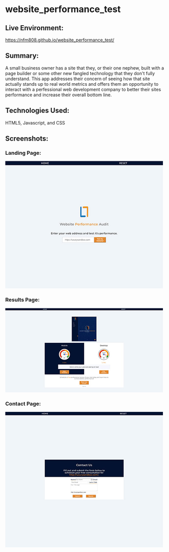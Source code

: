 # website_performance_test

## Live Environment: 
https://nfm808.github.io/website_performance_test/

## Summary:

A small business owner has a site that they, or their one nephew, built with a page builder or some other new fangled technology that they don't fully understand.  This app addresses their concern of seeing how that site actually stands up to real world metrics and offers them an opportunity to interact with a perfessional web development company to better their sites performance and increase their overall bottom line.

## Technologies Used:

HTML5, Javascript, and CSS

## Screenshots:

### Landing Page:

![Screenshot of landing page](assets/img/landing.jpg?raw=true "Landing Page")

### Results Page: 

![Screenshot of results page](assets/img/results.jpg?raw=true "Results Page")

### Contact Page:

![Screenshot of contact page](assets/img/contact.jpg?raw=true "Contact Page")
